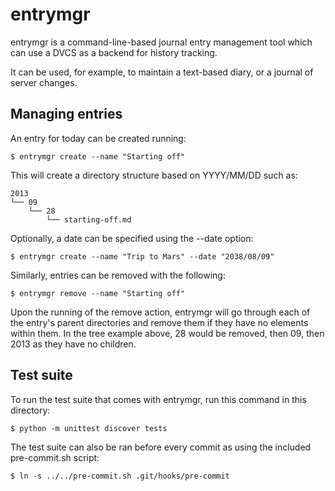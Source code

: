 entrymgr
========

entrymgr is a command-line-based journal entry management tool which can use a
DVCS as a backend for history tracking.

It can be used, for example, to maintain a text-based diary, or a journal of
server changes.

Managing entries
----------------

An entry for today can be created running:

    $ entrymgr create --name "Starting off"

This will create a directory structure based on YYYY/MM/DD such as:

    2013
    └── 09
        └── 28
            └── starting-off.md

Optionally, a date can be specified using the --date option:

    $ entrymgr create --name "Trip to Mars" --date "2038/08/09"

Similarly, entries can be removed with the following:

    $ entrymgr remove --name "Starting off"

Upon the running of the remove action, entrymgr will go through each of the
entry's parent directories and remove them if they have no elements within
them. In the tree example above, 28 would be removed, then 09, then 2013 as they
have no children.

Test suite
----------

To run the test suite that comes with entrymgr, run this command in this
directory:

    $ python -m unittest discover tests

The test suite can also be ran before every commit as using the included
pre-commit.sh script:

    $ ln -s ../../pre-commit.sh .git/hooks/pre-commit
